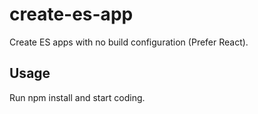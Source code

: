 # create-es-app
Create ES apps with no build configuration (Prefer React).

## Usage
Run npm install and start coding.
